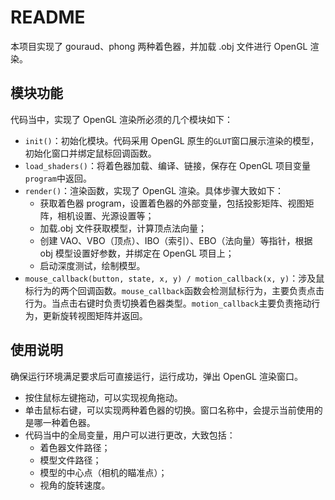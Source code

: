 # README

本项目实现了 gouraud、phong 两种着色器，并加载 .obj 文件进行 OpenGL 渲染。

## 模块功能

代码当中，实现了 OpenGL 渲染所必须的几个模块如下：

-   `init()`：初始化模块。代码采用 OpenGL 原生的`GLUT`窗口展示渲染的模型，初始化窗口并绑定鼠标回调函数。
-   `load_shaders()`：将着色器加载、编译、链接，保存在 OpenGL 项目变量`program`中返回。
-   `render()`：渲染函数，实现了 OpenGL 渲染。具体步骤大致如下：
    -   获取着色器 program，设置着色器的外部变量，包括投影矩阵、视图矩阵，相机设置、光源设置等；
    -   加载.obj 文件获取模型，计算顶点法向量；
    -   创建 VAO、VBO（顶点）、IBO（索引）、EBO（法向量）等指针，根据 obj 模型设置好参数，并绑定在 OpenGL 项目上；
    -   启动深度测试，绘制模型。
-   `mouse_callback(button, state, x, y) / motion_callback(x, y)`：涉及鼠标行为的两个回调函数。`mouse_callback`函数会检测鼠标行为，主要负责点击行为。当点击右键时负责切换着色器类型。`motion_callback`主要负责拖动行为，更新旋转视图矩阵并返回。

## 使用说明

确保运行环境满足要求后可直接运行，运行成功，弹出 OpenGL 渲染窗口。

-   按住鼠标左键拖动，可以实现视角拖动。
-   单击鼠标右键，可以实现两种着色器的切换。窗口名称中，会提示当前使用的是哪一种着色器。
-   代码当中的全局变量，用户可以进行更改，大致包括：
    -   着色器文件路径；
    -   模型文件路径；
    -   模型的中心点（相机的瞄准点）；
    -   视角的旋转速度。
